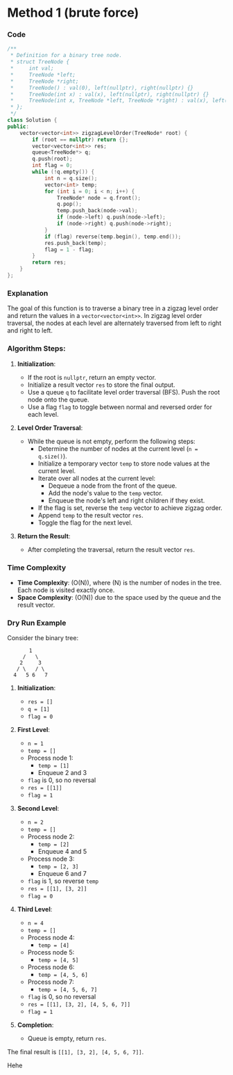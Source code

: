 # Method 1 (brute force)
### Code
```cpp
/**
 * Definition for a binary tree node.
 * struct TreeNode {
 *     int val;
 *     TreeNode *left;
 *     TreeNode *right;
 *     TreeNode() : val(0), left(nullptr), right(nullptr) {}
 *     TreeNode(int x) : val(x), left(nullptr), right(nullptr) {}
 *     TreeNode(int x, TreeNode *left, TreeNode *right) : val(x), left(left), right(right) {}
 * };
 */
class Solution {
public:
    vector<vector<int>> zigzagLevelOrder(TreeNode* root) {
        if (root == nullptr) return {};
        vector<vector<int>> res;
        queue<TreeNode*> q;
        q.push(root);
        int flag = 0;
        while (!q.empty()) {
            int n = q.size();
            vector<int> temp;
            for (int i = 0; i < n; i++) {
                TreeNode* node = q.front();
                q.pop();
                temp.push_back(node->val);
                if (node->left) q.push(node->left);
                if (node->right) q.push(node->right);
            }
            if (flag) reverse(temp.begin(), temp.end());
            res.push_back(temp);
            flag = 1 - flag;
        }
        return res;
    }
};
```

### Explanation
The goal of this function is to traverse a binary tree in a zigzag level order and return the values in a `vector<vector<int>>`. In zigzag level order traversal, the nodes at each level are alternately traversed from left to right and right to left.

### Algorithm Steps:
1. **Initialization**:
   - If the root is `nullptr`, return an empty vector.
   - Initialize a result vector `res` to store the final output.
   - Use a queue `q` to facilitate level order traversal (BFS). Push the root node onto the queue.
   - Use a flag `flag` to toggle between normal and reversed order for each level.

2. **Level Order Traversal**:
   - While the queue is not empty, perform the following steps:
     - Determine the number of nodes at the current level (`n = q.size()`).
     - Initialize a temporary vector `temp` to store node values at the current level.
     - Iterate over all nodes at the current level:
       - Dequeue a node from the front of the queue.
       - Add the node's value to the `temp` vector.
       - Enqueue the node's left and right children if they exist.
     - If the flag is set, reverse the `temp` vector to achieve zigzag order.
     - Append `temp` to the result vector `res`.
     - Toggle the flag for the next level.

3. **Return the Result**:
   - After completing the traversal, return the result vector `res`.

### Time Complexity
- **Time Complexity**: \(O(N)\), where \(N\) is the number of nodes in the tree. Each node is visited exactly once.
- **Space Complexity**: \(O(N)\) due to the space used by the queue and the result vector.

### Dry Run Example
Consider the binary tree:

```
       1
     /   \
    2     3
   / \   / \
  4   5 6   7
```

1. **Initialization**:
   - `res = []`
   - `q = [1]`
   - `flag = 0`

2. **First Level**:
   - `n = 1`
   - `temp = []`
   - Process node 1:
     - `temp = [1]`
     - Enqueue 2 and 3
   - `flag` is 0, so no reversal
   - `res = [[1]]`
   - `flag = 1`

3. **Second Level**:
   - `n = 2`
   - `temp = []`
   - Process node 2:
     - `temp = [2]`
     - Enqueue 4 and 5
   - Process node 3:
     - `temp = [2, 3]`
     - Enqueue 6 and 7
   - `flag` is 1, so reverse `temp`
   - `res = [[1], [3, 2]]`
   - `flag = 0`

4. **Third Level**:
   - `n = 4`
   - `temp = []`
   - Process node 4:
     - `temp = [4]`
   - Process node 5:
     - `temp = [4, 5]`
   - Process node 6:
     - `temp = [4, 5, 6]`
   - Process node 7:
     - `temp = [4, 5, 6, 7]`
   - `flag` is 0, so no reversal
   - `res = [[1], [3, 2], [4, 5, 6, 7]]`
   - `flag = 1`

5. **Completion**:
   - Queue is empty, return `res`.

The final result is `[[1], [3, 2], [4, 5, 6, 7]]`.


Hehe